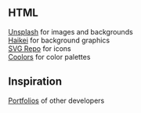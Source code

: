 ## HTML
[Unsplash](https://unsplash.com/) for images and backgrounds\
[Haikei](https://app.haikei.app/) for background graphics\
[SVG Repo](https://www.svgrepo.com/) for icons\
[Coolors](https://coolors.com/) for color palettes

## Inspiration
[Portfolios]() of other developers